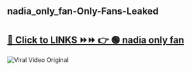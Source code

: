 
 ## nadia_only_fan-Only-Fans-Leaked

# <h2><a href="https://clipsfans.com/nadia_only_fan&ref=git">🔗 Click to LINKS ⏩⏩ 👉 🟢 nadia only fan </a></h2>

<a href="https://clipsfans.com/nadia_only_fan&ref=git" rel="nofollow" data-target="animated-image.originalLink"><img src="https://i.ibb.co.com/xMMVF88/686577567.gif" alt="Viral Video Original" style="max-width: 100%; display: inline-block;" data-target="animated-image.originalImage"></a>

